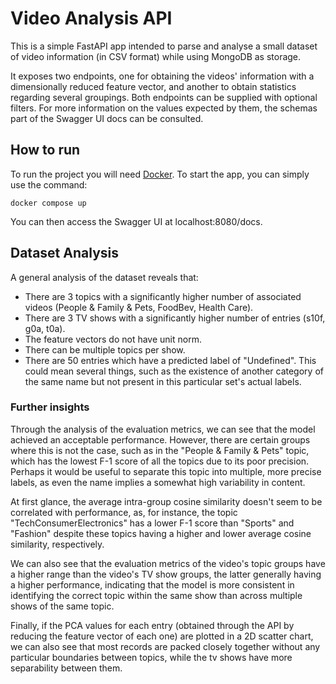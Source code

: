 # Video Analysis API
This is a simple FastAPI app intended to parse and analyse a small dataset of video information (in CSV format) while using MongoDB as storage.

It exposes two endpoints, one for obtaining the videos' information with a dimensionally reduced feature vector, and another to obtain statistics regarding several groupings. Both endpoints can be supplied with optional filters. For more information on the values expected by them, the schemas part of the Swagger UI docs can be consulted.

## How to run
To run the project you will need [Docker](https://docs.docker.com/engine/install/). To start the app, you can simply use the command:
```shell
docker compose up
```

You can then access the Swagger UI at localhost:8080/docs.

## Dataset Analysis
A general analysis of the dataset reveals that:
* There are 3 topics with a significantly higher number of associated videos (People & Family & Pets, FoodBev, Health Care).
* There are 3 TV shows with a significantly higher number of entries (s10f, g0a, t0a).
* The feature vectors do not have unit norm.
* There can be multiple topics per show.
* There are 50 entries which have a predicted label of "Undefined". This could mean several things, such as the existence of another category of the same name but not present in this particular set's actual labels.

### Further insights
Through the analysis of the evaluation metrics, we can see that the model achieved an acceptable performance. However, there are certain groups where this is not the case, such as in the "People & Family & Pets" topic, which has the lowest F-1 score of all the topics due to its poor precision. Perhaps it would be useful to separate this topic into multiple, more precise labels, as even the name implies a somewhat high variability in content.

At first glance, the average intra-group cosine similarity doesn't seem to be correlated with performance, as, for instance, the topic "TechConsumerElectronics" has a lower F-1 score than "Sports" and "Fashion" despite these topics having a higher and lower average cosine similarity, respectively.

We can also see that the evaluation metrics of the video's topic groups have a higher range than the video's TV show groups, the latter generally having a higher performance, indicating that the model is more consistent in identifying the correct topic within the same show than across multiple shows of the same topic.

Finally, if the PCA values for each entry (obtained through the API by reducing the feature vector of each one) are plotted in a 2D scatter chart, we can also see that most records are packed closely together without any particular boundaries between topics, while the tv shows have more separability between them.
